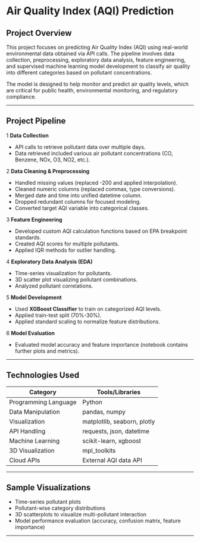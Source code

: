 #  Air Quality Index (AQI) Prediction

##  Project Overview

This project focuses on predicting Air Quality Index (AQI) using real-world environmental data obtained via API calls. The pipeline involves data collection, preprocessing, exploratory data analysis, feature engineering, and supervised machine learning model development to classify air quality into different categories based on pollutant concentrations.

The model is designed to help monitor and predict air quality levels, which are critical for public health, environmental monitoring, and regulatory compliance.

---

## Project Pipeline

1️ **Data Collection**  
- API calls to retrieve pollutant data over multiple days.  
- Data retrieved included various air pollutant concentrations (CO, Benzene, NOx, O3, NO2, etc.).

2️ **Data Cleaning & Preprocessing**  
- Handled missing values (replaced -200 and applied interpolation).
- Cleaned numeric columns (replaced commas, type conversions).
- Merged date and time into unified datetime column.
- Dropped redundant columns for focused modeling.
- Converted target AQI variable into categorical classes.

3️ **Feature Engineering**  
- Developed custom AQI calculation functions based on EPA breakpoint standards.
- Created AQI scores for multiple pollutants.
- Applied IQR methods for outlier handling.

4️ **Exploratory Data Analysis (EDA)**  
- Time-series visualization for pollutants.
- 3D scatter plot visualizing pollutant combinations.
- Analyzed pollutant correlations.

5️ **Model Development**  
- Used **XGBoost Classifier** to train on categorized AQI levels.
- Applied train-test split (70%-30%).
- Applied standard scaling to normalize feature distributions.

6️ **Model Evaluation**  
- Evaluated model accuracy and feature importance (notebook contains further plots and metrics).

---

##  Technologies Used

| Category | Tools/Libraries |
| -------- | --------------- |
| Programming Language | Python |
| Data Manipulation | pandas, numpy |
| Visualization | matplotlib, seaborn, plotly |
| API Handling | requests, json, datetime |
| Machine Learning | scikit-learn, xgboost |
| 3D Visualization | mpl_toolkits |
| Cloud APIs | External AQI data API |

---

## Sample Visualizations

- Time-series pollutant plots
- Pollutant-wise category distributions
- 3D scatterplots to visualize multi-pollutant interaction
- Model performance evaluation (accuracy, confusion matrix, feature importance)

---

